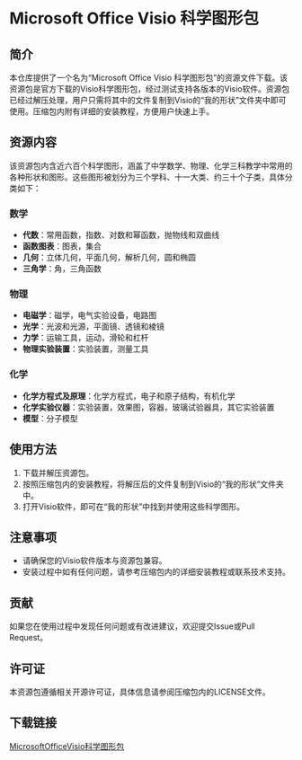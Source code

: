 # Microsoft Office Visio 科学图形包

## 简介

本仓库提供了一个名为“Microsoft Office Visio 科学图形包”的资源文件下载。该资源包是官方下载的Visio科学图形包，经过测试支持各版本的Visio软件。资源包已经过解压处理，用户只需将其中的文件复制到Visio的“我的形状”文件夹中即可使用。压缩包内附有详细的安装教程，方便用户快速上手。

## 资源内容

该资源包内含近六百个科学图形，涵盖了中学数学、物理、化学三科教学中常用的各种形状和图形。这些图形被划分为三个学科、十一大类、约三十个子类，具体分类如下：

### 数学
- **代数**：常用函数，指数、对数和幂函数，抛物线和双曲线
- **函数图表**：图表，集合
- **几何**：立体几何，平面几何，解析几何，圆和椭圆
- **三角学**：角，三角函数

### 物理
- **电磁学**：磁学，电气实验设备，电路图
- **光学**：光波和光源，平面镜、透镜和棱镜
- **力学**：运输工具，运动，滑轮和杠杆
- **物理实验装置**：实验装置，测量工具

### 化学
- **化学方程式及原理**：化学方程式，电子和原子结构，有机化学
- **化学实验仪器**：实验装置，效果图，容器，玻璃试验器具，其它实验装置
- **模型**：分子模型

## 使用方法

1. 下载并解压资源包。
2. 按照压缩包内的安装教程，将解压后的文件复制到Visio的“我的形状”文件夹中。
3. 打开Visio软件，即可在“我的形状”中找到并使用这些科学图形。

## 注意事项

- 请确保您的Visio软件版本与资源包兼容。
- 安装过程中如有任何问题，请参考压缩包内的详细安装教程或联系技术支持。

## 贡献

如果您在使用过程中发现任何问题或有改进建议，欢迎提交Issue或Pull Request。

## 许可证

本资源包遵循相关开源许可证，具体信息请参阅压缩包内的LICENSE文件。

## 下载链接

[MicrosoftOfficeVisio科学图形包](https://pan.quark.cn/s/65f3ea3e1342)